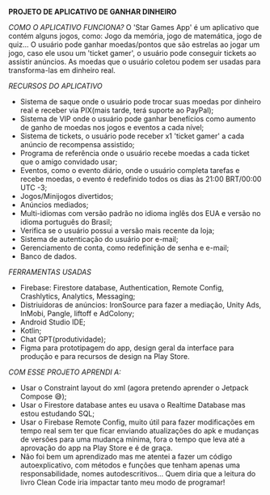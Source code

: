   **PROJETO DE APLICATIVO DE GANHAR DINHEIRO**

*COMO O APLICATIVO FUNCIONA?*
  O 'Star Games App' é um aplicativo que contém alguns jogos, como: Jogo da memória, jogo de matemática, jogo de quiz...
  O usuário pode ganhar moedas/pontos que são estrelas ao jogar um jogo, caso ele usou um 'ticket gamer', o usuário pode 
  conseguir tickets ao assistir anúncios.
  As moedas que o usuário coletou podem ser usadas para transforma-las em dinheiro real.

*RECURSOS DO APLICATIVO*
- Sistema de saque onde o usuário pode trocar suas moedas por dinheiro real e receber via PIX(mais tarde, terá suporte ao PayPal);
- Sistema de VIP onde o usuário pode ganhar benefícios como aumento de ganho de moedas nos jogos e eventos a cada nível;
- Sistema de tickets, o usuário pode receber x1 'ticket gamer' a cada anúncio de recompensa assistido;
- Programa de referência onde o usuário recebe moedas a cada ticket que o amigo convidado usar;
- Eventos, como o evento diário, onde o usuário completa tarefas e recebe moedas, o evento é redefinido todos os dias às
  21:00 BRT/00:00 UTC -3;
- Jogos/Minijogos divertidos;
- Anúncios mediados;
- Multi-idiomas com versão padrão no idioma inglês dos EUA e versão no idioma português do Brasil;
- Verifica se o usuário possui a versão mais recente da loja;
- Sistema de autenticação do usuário por e-mail;
- Gerenciamento de conta, como redefinição de senha e e-mail;
- Banco de dados.

*FERRAMENTAS USADAS*
- Firebase: Firestore database, Authentication, Remote Config, Crashlytics, Analytics, Messaging;
- Distriuidoras de anúncios: IronSource para fazer a mediação, Unity Ads, InMobi, Pangle, liftoff e AdColony;
- Android Studio IDE;
- Kotlin;
- Chat GPT(produtividade);
- Figma para prototipagem do app, design geral da interface para produção e para recursos de design na Play Store.

*COM ESSE PROJETO APRENDI A:*
- Usar o Constraint layout do xml (agora pretendo aprender o Jetpack Compose 😅);
- Usar o Firestore database antes eu usava o Realtime Database mas estou estudando SQL;
- Usar o Firebase Remote Config, muito útil para fazer modificações em tempo real sem ter que ficar enviando atualizações
do apk e mudanças de versões para uma mudança mínima, fora o tempo que leva até a aprovação do app na Play Store e é de graça.
- Não foi bem um aprendizado mas me atentei a fazer um código autoexplicativo, com métodos e funções que tenham apenas uma
responsabilidade, nomes autodescritivos... Quem diria que a leitura do livro Clean Code iria impactar tanto meu modo de programar!
